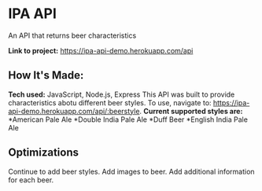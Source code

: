 # IPA API
An API that returns beer characteristics

**Link to project:** https://ipa-api-demo.herokuapp.com/api

## How It's Made:

**Tech used:** JavaScript, Node.js, Express
This API was built to provide characteristics abotu different beer styles. To use, navigate to: https://ipa-api-demo.herokuapp.com/api/:beerstyle. 
**Current supported styles are:**
*American Pale Ale
*Double India Pale Ale
*Duff Beer
*English India Pale Ale


## Optimizations
Continue to add beer styles. 
Add images to beer.
Add additional information for each beer.
